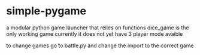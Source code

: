 # simple-pygame
a modular python game launcher that relies on functions
dice_game is the only working game currently
it does not yet have 3 player mode avaible

to change games go to battle.py and change the import to the correct game
